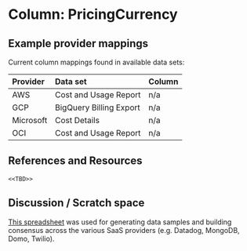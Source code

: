 # Column: PricingCurrency

## Example provider mappings

Current column mappings found in available data sets:

| Provider  | Data set                     | Column                   |
|:----------|:-----------------------------|:-------------------------|
| AWS       | Cost and Usage Report        | n/a |
| GCP       | BigQuery Billing Export      | n/a |
| Microsoft | Cost Details                 | n/a |
| OCI       | Cost and Usage Report        | n/a |

## References and Resources

`<<TBD>>`

## Discussion / Scratch space

[This spreadsheet](https://docs.google.com/spreadsheets/d/1H69HmngVv-mKpFR-sveY-fSAdR49syqQd7AKOPPQ64A/edit?gid=0#gid=0) was used for generating data samples and building consensus across the various SaaS providers (e.g. Datadog, MongoDB, Domo, Twilio).

